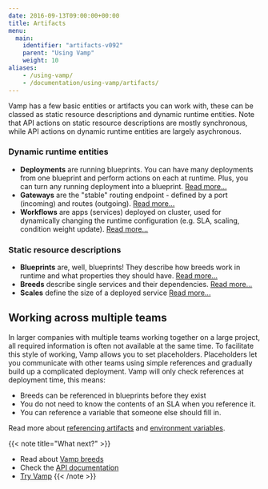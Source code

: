 ```yaml
---
date: 2016-09-13T09:00:00+00:00
title: Artifacts
menu:
  main:
    identifier: "artifacts-v092"
    parent: "Using Vamp"
    weight: 10
aliases:
    - /using-vamp/
    - /documentation/using-vamp/artifacts/
---
```


Vamp has a few basic entities or artifacts you can work with, these can be classed as static resource descriptions and dynamic runtime entities. Note that API actions on static resource descriptions are mostly synchronous, while API actions on dynamic runtime entities are largely asychronous.

### Dynamic runtime entities

-   **Deployments** are running blueprints. You can have many deployments from one blueprint and perform actions on each at runtime. Plus, you can turn any running deployment into a blueprint.  [Read more...](/documentation/using-vamp/v0.9.2/deployments/)  
-   **Gateways** are the "stable" routing endpoint - defined by a port (incoming) and routes (outgoing).  [Read more...](/documentation/using-vamp/v0.9.2/gateways/) 
-   **Workflows** are apps (services) deployed on cluster, used for dynamically changing the runtime configuration (e.g. SLA, scaling, condition weight update).  [Read more...](/documentation/using-vamp/v0.9.2/workflows/)

### Static resource descriptions

-   **Blueprints** are, well, blueprints! They describe how breeds work in runtime and what properties they should have.  [Read more...](/documentation/using-vamp/v0.9.2/blueprints/)  
-   **Breeds** describe single services and their dependencies.  [Read more...](/documentation/using-vamp/v0.9.2/breeds/)
-   **Scales** define the size of a deployed service [Read more...](documentation/using-vamp/v0.9.2/blueprints/#scale)

## Working across multiple teams

In larger companies with multiple teams working together on a large project, all required information is often not available at the same time. To facilitate this style of working, Vamp allows you to set placeholders. Placeholders let you communicate with other teams using simple references and gradually build up a complicated deployment. Vamp will only check references at deployment time, this means:

- Breeds can be referenced in blueprints before they exist 
- You do not need to know the contents of an SLA when you reference it.
- You can reference a variable that someone else should fill in.

Read more about [referencing artifacts](/documentation/using-vamp/v0.9.2/references/) and [environment variables](/documentation/using-vamp/v0.9.2/environment-variables/).

{{< note title="What next?" >}}
* Read about [Vamp breeds](/documentation/using-vamp/v0.9.2/breeds/)
* Check the [API documentation](/documentation/api/v0.9.2/api-reference)
* [Try Vamp](/documentation/installation/hello-world)
{{< /note >}}
